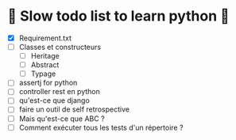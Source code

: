 🐌 Slow todo list to learn python 🐢 
=======

 - [X] Requirement.txt
 - [ ] Classes et constructeurs
   - [ ] Heritage
   - [ ] Abstract
   - [ ] Typage
 - [ ] assertj for python 
 - [ ] controller rest en python
 - [ ] qu'est-ce que django
 - [ ] faire un outil de self retrospective
 - [ ] Mais qu'est-ce que ABC ?
 - [ ] Comment exécuter tous les tests d'un répertoire ?